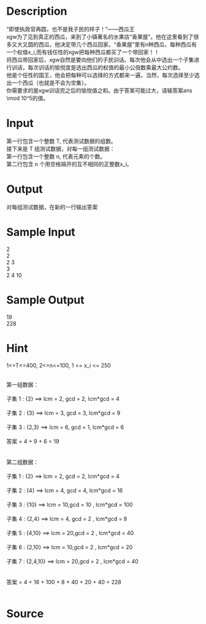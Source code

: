 
# Description

<div class="content"><div>“即使执政官再圆，也不是我子民的样子！”——西瓜王</div>
<div>xgw为了见到真正的西瓜，来到了小镇著名的水果店“香果屋”。他在这里看到了很多又大又圆的西瓜，他决定带几个西瓜回家。“香果屋”里有n种西瓜，每种西瓜有一个权值x_i,而有钱任性的xgw把每种西瓜都买了一个带回家！！</div>
<div>将西瓜带回家后，xgw自然是要向他们的子民训话。每次他会从中选出一个子集进行训话，每次训话的愉悦度是选出西瓜的权值的最小公倍数乘最大公约数。</div>
<div>他是个任性的国王，他会把每种可以选择的方式都来一遍，当然，每次选择至少选出一个西瓜（也就是不会为空集）。</div>
<div>你需要求的是xgw训话完之后的愉悦值之和。由于答案可能过大，请输答案ans \mod 10^5的值。</div>
<div></div>
<p></p></div>

# Input

<div class="content"><div>第一行包含一个整数 T, 代表测试数据的组数。</div>
<div>接下来是 T 组测试数据，对每一组测试数据：</div>
<div>第一行包含一个整数 n, 代表元素的个数。</div>
<div>第二行包含 n 个用空格隔开的互不相同的正整数x_i。</div>
<div></div>
<p></p></div>

# Output

<div class="content"><div>对每组测试数据，在新的一行输出答案</div>
<div></div>
<p></p></div>

# Sample Input

<div class="content"><span class="sampledata">2  <br/>
2  <br/>
2 3  <br/>
3  <br/>
2 4 10  </span></div>

# Sample Output

<div class="content"><span class="sampledata">19  <br/>
228</span></div>

# Hint

<div class="content"><p></p><p>1&lt;=T&lt;=400, 2&lt;=n&lt;=100, 1 &lt;= x_i &lt;= 250</p><br/>
<div>第一组数据：</div><br/>
<div>子集 1 : {2} ==&gt; lcm = 2, gcd = 2, lcm*gcd = 4</div><br/>
<div>子集 2 : {3} ==&gt; lcm = 3, gcd = 3, lcm*gcd = 9</div><br/>
<div>子集 3 : {2,3} ==&gt; lcm = 6, gcd = 1, lcm*gcd = 6</div><br/>
<div>答案 = 4 + 9 + 6 = 19</div><br/>
<div></div><br/>
<div>第二组数据：</div><br/>
<div>子集 1 : {2} ==&gt; lcm = 2, gcd = 2, lcm*gcd = 4</div><br/>
<div>子集 2 : {4} ==&gt; lcm = 4, gcd = 4, lcm*gcd = 16</div><br/>
<div>子集 3 : {10} ==&gt; lcm = 10,gcd = 10 , lcm*gcd = 100</div><br/>
<div>子集 4 : {2,4} ==&gt; lcm = 4, gcd = 2 , lcm*gcd = 8</div><br/>
<div>子集 5 : {4,10} ==&gt; lcm = 20,gcd = 2 , lcm*gcd = 40</div><br/>
<div>子集 6 : {2,10} ==&gt; lcm = 10,gcd = 2 , lcm*gcd = 20</div><br/>
<div>子集 7 : {2,4,10} ==&gt; lcm = 20,gcd = 2 , lcm*gcd = 40</div><br/>
<div></div><br/>
<div>答案 = 4 + 16 + 100 + 8 + 40 + 20 + 40 = 228 </div><br/>
<p></p><p></p></div>

# Source

<div class="content"><p><a href="problemset.php?search="></a></p></div>

